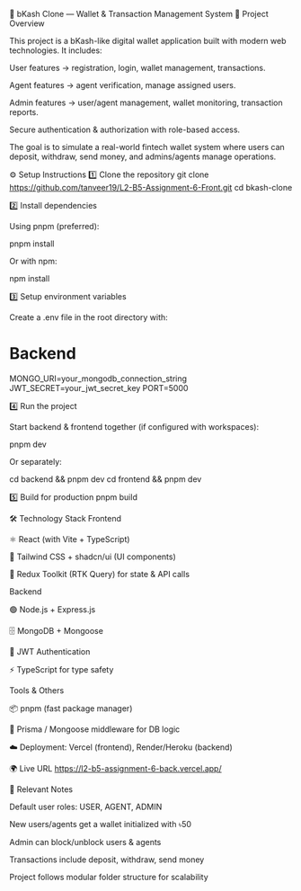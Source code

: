 🚀 bKash Clone — Wallet & Transaction Management System
📖 Project Overview

This project is a bKash-like digital wallet application built with modern web technologies.
It includes:

User features → registration, login, wallet management, transactions.

Agent features → agent verification, manage assigned users.

Admin features → user/agent management, wallet monitoring, transaction reports.

Secure authentication & authorization with role-based access.

The goal is to simulate a real-world fintech wallet system where users can deposit, withdraw, send money, and admins/agents manage operations.

⚙️ Setup Instructions
1️⃣ Clone the repository
git clone https://github.com/tanveer19/L2-B5-Assignment-6-Front.git
cd bkash-clone

2️⃣ Install dependencies

Using pnpm (preferred):

pnpm install

Or with npm:

npm install

3️⃣ Setup environment variables

Create a .env file in the root directory with:

# Backend

MONGO_URI=your_mongodb_connection_string
JWT_SECRET=your_jwt_secret_key
PORT=5000

4️⃣ Run the project

Start backend & frontend together (if configured with workspaces):

pnpm dev

Or separately:

cd backend && pnpm dev
cd frontend && pnpm dev

5️⃣ Build for production
pnpm build

🛠 Technology Stack
Frontend

⚛️ React (with Vite + TypeScript)

🎨 Tailwind CSS + shadcn/ui (UI components)

🔄 Redux Toolkit (RTK Query) for state & API calls

Backend

🟢 Node.js + Express.js

🗄 MongoDB + Mongoose

🔐 JWT Authentication

⚡ TypeScript for type safety

Tools & Others

📦 pnpm (fast package manager)

🔄 Prisma / Mongoose middleware for DB logic

☁️ Deployment: Vercel (frontend), Render/Heroku (backend)

🌍 Live URL https://l2-b5-assignment-6-back.vercel.app/

📌 Relevant Notes

Default user roles: USER, AGENT, ADMIN

New users/agents get a wallet initialized with ৳50

Admin can block/unblock users & agents

Transactions include deposit, withdraw, send money

Project follows modular folder structure for scalability
